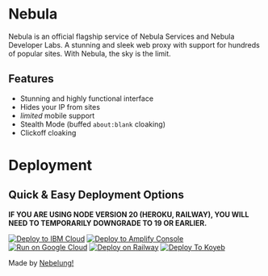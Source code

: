 
# Nebula
Nebula is an official flagship service of Nebula Services and Nebula Developer Labs. A stunning and sleek web proxy with support for hundreds of popular sites. With Nebula, the sky is the limit.

## Features
- Stunning and highly functional interface
- Hides your IP from sites
- *limited* mobile support
- Stealth Mode (buffed `about:blank` cloaking)
- Clickoff cloaking

# Deployment
## Quick & Easy Deployment Options
**IF YOU ARE USING NODE VERSION 20 (HEROKU, RAILWAY), YOU WILL NEED TO TEMPORARILY DOWNGRADE TO 19 OR EARLIER.**

[![Deploy to IBM Cloud](https://raw.githubusercontent.com/BinBashBanana/deploy-buttons/master/buttons/remade/ibmcloud.svg)](https://cloud.ibm.com/devops/setup/deploy?repository=https://github.com/NebulaServices/Nebula)
[![Deploy to Amplify Console](https://raw.githubusercontent.com/BinBashBanana/deploy-buttons/master/buttons/remade/amplifyconsole.svg)](https://console.aws.amazon.com/amplify/home#/deploy?repo=https://github.com/NebulaServices/Nebula)
[![Run on Google Cloud](https://raw.githubusercontent.com/BinBashBanana/deploy-buttons/master/buttons/remade/googlecloud.svg)](https://deploy.cloud.run/?git_repo=https://github.com/NebulaServices/Nebula)
[![Deploy on Railway](https://binbashbanana.github.io/deploy-buttons/buttons/remade/railway.svg)](https://railway.app/new/template/pBzeiN)
[![Deploy To Koyeb](https://binbashbanana.github.io/deploy-buttons/buttons/remade/koyeb.svg)](https://app.koyeb.com/deploy?type=git&repository=github.com/NebulaServices/Nebula&branch=main&name=NebulaProxy)

Made by [Nebelung!](https://github.com/Nebelung-Dev)